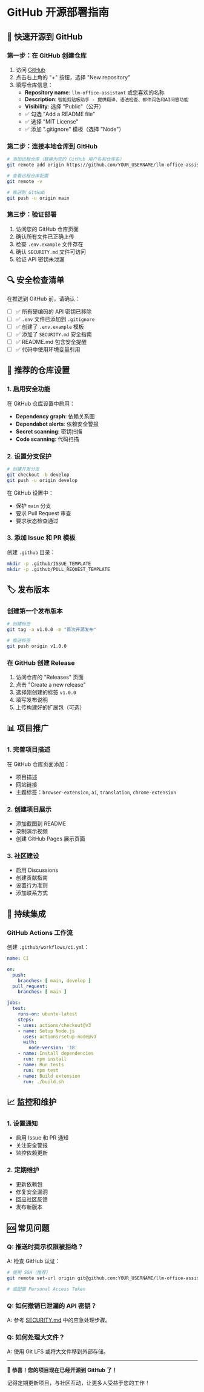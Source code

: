# GitHub 开源部署指南

## 🚀 快速开源到 GitHub

### 第一步：在 GitHub 创建仓库

1. 访问 [GitHub](https://github.com)
2. 点击右上角的 "+" 按钮，选择 "New repository"
3. 填写仓库信息：
   - **Repository name**: `llm-office-assistant` 或您喜欢的名称
   - **Description**: `智能剪贴板助手 - 提供翻译、语法检查、邮件润色和AI问答功能`
   - **Visibility**: 选择 "Public"（公开）
   - ✅ 勾选 "Add a README file"
   - ✅ 选择 "MIT License"
   - ✅ 添加 ".gitignore" 模板（选择 "Node"）

### 第二步：连接本地仓库到 GitHub

```bash
# 添加远程仓库（替换为您的 GitHub 用户名和仓库名）
git remote add origin https://github.com/YOUR_USERNAME/llm-office-assistant.git

# 查看远程仓库配置
git remote -v

# 推送到 GitHub
git push -u origin main
```

### 第三步：验证部署

1. 访问您的 GitHub 仓库页面
2. 确认所有文件已正确上传
3. 检查 `.env.example` 文件存在
4. 确认 `SECURITY.md` 文件可访问
5. 验证 API 密钥未泄漏

## 🔍 安全检查清单

在推送到 GitHub 前，请确认：

- [ ] ✅ 所有硬编码的 API 密钥已移除
- [ ] ✅ `.env` 文件已添加到 `.gitignore`
- [ ] ✅ 创建了 `.env.example` 模板
- [ ] ✅ 添加了 `SECURITY.md` 安全指南
- [ ] ✅ README.md 包含安全提醒
- [ ] ✅ 代码中使用环境变量引用

## 📝 推荐的仓库设置

### 1. 启用安全功能

在 GitHub 仓库设置中启用：
- **Dependency graph**: 依赖关系图
- **Dependabot alerts**: 依赖安全警报
- **Secret scanning**: 密钥扫描
- **Code scanning**: 代码扫描

### 2. 设置分支保护

```bash
# 创建开发分支
git checkout -b develop
git push -u origin develop
```

在 GitHub 设置中：
- 保护 `main` 分支
- 要求 Pull Request 审查
- 要求状态检查通过

### 3. 添加 Issue 和 PR 模板

创建 `.github` 目录：
```bash
mkdir -p .github/ISSUE_TEMPLATE
mkdir -p .github/PULL_REQUEST_TEMPLATE
```

## 🏷️ 发布版本

### 创建第一个发布版本

```bash
# 创建标签
git tag -a v1.0.0 -m "首次开源发布"

# 推送标签
git push origin v1.0.0
```

### 在 GitHub 创建 Release

1. 访问仓库的 "Releases" 页面
2. 点击 "Create a new release"
3. 选择刚创建的标签 `v1.0.0`
4. 填写发布说明
5. 上传构建好的扩展包（可选）

## 📊 项目推广

### 1. 完善项目描述

在 GitHub 仓库页面添加：
- 项目描述
- 网站链接
- 主题标签：`browser-extension`, `ai`, `translation`, `chrome-extension`

### 2. 创建项目展示

- 添加截图到 README
- 录制演示视频
- 创建 GitHub Pages 展示页面

### 3. 社区建设

- 启用 Discussions
- 创建贡献指南
- 设置行为准则
- 添加联系方式

## 🔄 持续集成

### GitHub Actions 工作流

创建 `.github/workflows/ci.yml`：

```yaml
name: CI

on:
  push:
    branches: [ main, develop ]
  pull_request:
    branches: [ main ]

jobs:
  test:
    runs-on: ubuntu-latest
    steps:
    - uses: actions/checkout@v3
    - name: Setup Node.js
      uses: actions/setup-node@v3
      with:
        node-version: '18'
    - name: Install dependencies
      run: npm install
    - name: Run tests
      run: npm test
    - name: Build extension
      run: ./build.sh
```

## 📈 监控和维护

### 1. 设置通知

- 启用 Issue 和 PR 通知
- 关注安全警报
- 监控依赖更新

### 2. 定期维护

- 更新依赖包
- 修复安全漏洞
- 回应社区反馈
- 发布新版本

## 🆘 常见问题

### Q: 推送时提示权限被拒绝？

A: 检查 GitHub 认证：
```bash
# 使用 SSH（推荐）
git remote set-url origin git@github.com:YOUR_USERNAME/llm-office-assistant.git

# 或配置 Personal Access Token
```

### Q: 如何撤销已泄漏的 API 密钥？

A: 参考 [SECURITY.md](SECURITY.md) 中的应急处理步骤。

### Q: 如何处理大文件？

A: 使用 Git LFS 或将大文件移到外部存储。

---

🎉 **恭喜！您的项目现在已经开源到 GitHub 了！**

记得定期更新项目，与社区互动，让更多人受益于您的工作！
